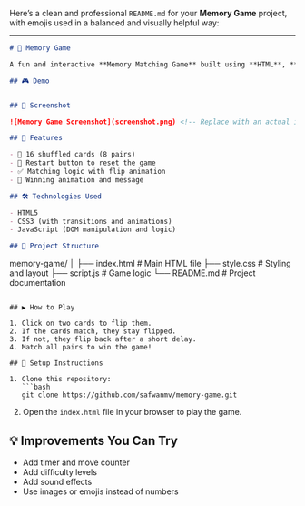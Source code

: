 Here’s a clean and professional `README.md` for your **Memory Game** project, with emojis used in a balanced and visually helpful way:

---

```markdown
# 🧠 Memory Game

A fun and interactive **Memory Matching Game** built using **HTML**, **CSS**, and **JavaScript**. Flip cards to find matching pairs and test your memory skills!

## 🎮 Demo


## 📸 Screenshot

![Memory Game Screenshot](screenshot.png) <!-- Replace with an actual image if available -->

## 🚀 Features

- 🎴 16 shuffled cards (8 pairs)
- 🔄 Restart button to reset the game
- ✅ Matching logic with flip animation
- 🎉 Winning animation and message

## 🛠️ Technologies Used

- HTML5
- CSS3 (with transitions and animations)
- JavaScript (DOM manipulation and logic)

## 📁 Project Structure

```

memory-game/
│
├── index.html       # Main HTML file
├── style.css        # Styling and layout
├── script.js        # Game logic
└── README.md        # Project documentation

````

## ▶️ How to Play

1. Click on two cards to flip them.
2. If the cards match, they stay flipped.
3. If not, they flip back after a short delay.
4. Match all pairs to win the game!

## 🔧 Setup Instructions

1. Clone this repository:
   ```bash
   git clone https://github.com/safwanmv/memory-game.git
````

2. Open the `index.html` file in your browser to play the game.

## 💡 Improvements You Can Try

* Add timer and move counter
* Add difficulty levels
* Add sound effects
* Use images or emojis instead of numbers


